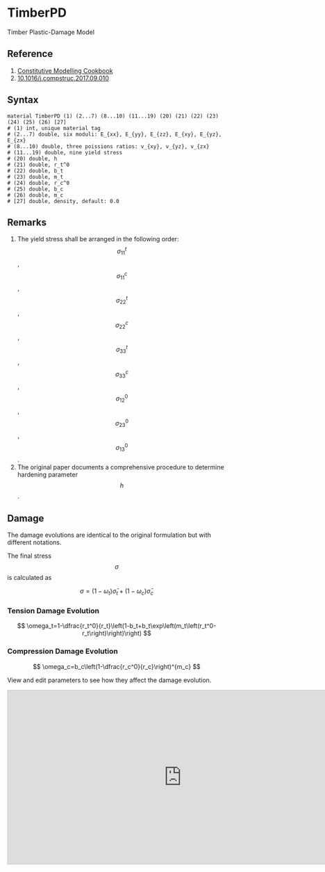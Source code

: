 # TimberPD

Timber Plastic-Damage Model

## Reference

1. [Constitutive Modelling Cookbook](https://github.com/TLCFEM/constitutive-modelling-cookbook/releases/download/latest/COOKBOOK.pdf)
2. [10.1016/j.compstruc.2017.09.010](https://doi.org/10.1016/j.compstruc.2017.09.010)

## Syntax

```
material TimberPD (1) (2...7) (8...10) (11...19) (20) (21) (22) (23) (24) (25) (26) [27]
# (1) int, unique material tag
# (2...7) double, six moduli: E_{xx}, E_{yy}, E_{zz}, E_{xy}, E_{yz}, E_{zx}
# (8...10) double, three poissions ratios: v_{xy}, v_{yz}, v_{zx}
# (11...19) double, nine yield stress
# (20) double, h
# (21) double, r_t^0
# (22) double, b_t
# (23) double, m_t
# (24) double, r_c^0
# (25) double, b_c
# (26) double, m_c
# [27] double, density, default: 0.0
```

## Remarks

1. The yield stress shall be arranged in the following order: $$\sigma_{11}^t$$, $$\sigma_{11}^c$$, $$\sigma_{22}^t$$,
    $$\sigma_{22}^c$$, $$\sigma_{33}^t$$, $$\sigma_{33}^c$$, $$\sigma_{12}^0$$, $$\sigma_{23}^0$$, $$\sigma_{13}^0$$.
2. The original paper documents a comprehensive procedure to determine hardening parameter $$h$$.

## Damage

The damage evolutions are identical to the original formulation but with different notations.

The final stress $$\sigma$$ is calculated as

$$
\sigma=\left(1-\omega_t\right)\bar{\sigma}_t+\left(1-\omega_c\right)\bar{\sigma}_c
$$

### Tension Damage Evolution

$$
\omega_t=1-\dfrac{r_t^0}{r_t}\left(1-b_t+b_t\exp\left(m_t\left(r_t^0-r_t\right)\right)\right)
$$

### Compression Damage Evolution

$$
\omega_c=b_c\left(1-\dfrac{r_c^0}{r_c}\right)^{m_c}
$$

View and edit parameters to see how they affect the damage evolution.

<p style="text-align:center"><iframe src="https://www.desmos.com/calculator/erkilecav8?embed" width="800" height="400" style="border: 1px solid #ccc" frameborder=0></iframe></p>
